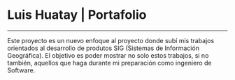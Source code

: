 # Luis Huatay | Portafolio

---

Este proyecto es un nuevo enfoque al proyecto donde subí mis trabajos orientados al desarrollo de produtos SIG (Sistemas de Información Geográfica). El objetivo es poder mostrar no solo estos trabajos, si no también, aquellos que haga durante mi preparación como ingeniero de Software.


